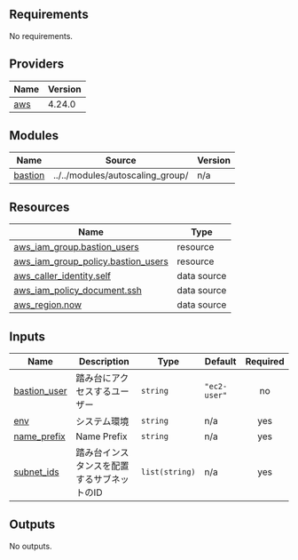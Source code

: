 <!-- BEGIN_TF_DOCS -->
## Requirements

No requirements.

## Providers

| Name | Version |
|------|---------|
| <a name="provider_aws"></a> [aws](#provider\_aws) | 4.24.0 |

## Modules

| Name | Source | Version |
|------|--------|---------|
| <a name="module_bastion"></a> [bastion](#module\_bastion) | ../../modules/autoscaling_group/ | n/a |

## Resources

| Name | Type |
|------|------|
| [aws_iam_group.bastion_users](https://registry.terraform.io/providers/hashicorp/aws/latest/docs/resources/iam_group) | resource |
| [aws_iam_group_policy.bastion_users](https://registry.terraform.io/providers/hashicorp/aws/latest/docs/resources/iam_group_policy) | resource |
| [aws_caller_identity.self](https://registry.terraform.io/providers/hashicorp/aws/latest/docs/data-sources/caller_identity) | data source |
| [aws_iam_policy_document.ssh](https://registry.terraform.io/providers/hashicorp/aws/latest/docs/data-sources/iam_policy_document) | data source |
| [aws_region.now](https://registry.terraform.io/providers/hashicorp/aws/latest/docs/data-sources/region) | data source |

## Inputs

| Name | Description | Type | Default | Required |
|------|-------------|------|---------|:--------:|
| <a name="input_bastion_user"></a> [bastion\_user](#input\_bastion\_user) | 踏み台にアクセスするユーザー | `string` | `"ec2-user"` | no |
| <a name="input_env"></a> [env](#input\_env) | システム環境 | `string` | n/a | yes |
| <a name="input_name_prefix"></a> [name\_prefix](#input\_name\_prefix) | Name Prefix | `string` | n/a | yes |
| <a name="input_subnet_ids"></a> [subnet\_ids](#input\_subnet\_ids) | 踏み台インスタンスを配置するサブネットのID | `list(string)` | n/a | yes |

## Outputs

No outputs.
<!-- END_TF_DOCS -->